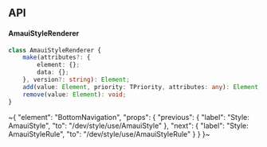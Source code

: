 

## API

#### AmauiStyleRenderer

```ts
class AmauiStyleRenderer {
    make(attributes?: {
        element: {};
        data: {};
    }, version?: string): Element;
    add(value: Element, priority: TPriority, attributes: any): Element;
    remove(value: Element): void;
}
```


~{
  "element": "BottomNavigation",
  "props": {
    "previous": {
      "label": "Style: AmauiStyle",
      "to": "/dev/style/use/AmauiStyle"
    },
    "next": {
      "label": "Style: AmauiStyleRule",
      "to": "/dev/style/use/AmauiStyleRule"
    }
  }
}~